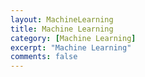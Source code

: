 ```yaml
---
layout: MachineLearning
title: Machine Learning
category: [Machine Learning]
excerpt: "Machine Learning"
comments: false
---
```

